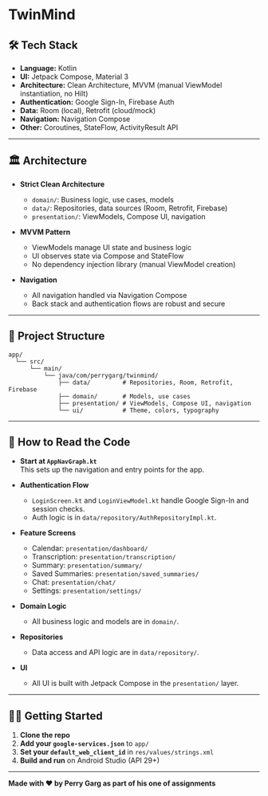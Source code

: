
# TwinMind


## 🛠 Tech Stack

- **Language:** Kotlin
- **UI:** Jetpack Compose, Material 3
- **Architecture:** Clean Architecture, MVVM (manual ViewModel instantiation, no Hilt)
- **Authentication:** Google Sign-In, Firebase Auth
- **Data:** Room (local), Retrofit (cloud/mock)
- **Navigation:** Navigation Compose
- **Other:** Coroutines, StateFlow, ActivityResult API

---

## 🏛 Architecture

- **Strict Clean Architecture**  
  - `domain/`: Business logic, use cases, models  
  - `data/`: Repositories, data sources (Room, Retrofit, Firebase)  
  - `presentation/`: ViewModels, Compose UI, navigation

- **MVVM Pattern**  
  - ViewModels manage UI state and business logic  
  - UI observes state via Compose and StateFlow  
  - No dependency injection library (manual ViewModel creation)

- **Navigation**  
  - All navigation handled via Navigation Compose  
  - Back stack and authentication flows are robust and secure

---

## 📂 Project Structure

```
app/
  └── src/
      └── main/
          └── java/com/perrygarg/twinmind/
              ├── data/         # Repositories, Room, Retrofit, Firebase
              ├── domain/       # Models, use cases
              ├── presentation/ # ViewModels, Compose UI, navigation
              └── ui/           # Theme, colors, typography
```

---

## 🧭 How to Read the Code

- **Start at `AppNavGraph.kt`**  
  This sets up the navigation and entry points for the app.

- **Authentication Flow**  
  - `LoginScreen.kt` and `LoginViewModel.kt` handle Google Sign-In and session checks.
  - Auth logic is in `data/repository/AuthRepositoryImpl.kt`.

- **Feature Screens**  
  - Calendar: `presentation/dashboard/`
  - Transcription: `presentation/transcription/`
  - Summary: `presentation/summary/`
  - Saved Summaries: `presentation/saved_summaries/`
  - Chat: `presentation/chat/`
  - Settings: `presentation/settings/`

- **Domain Logic**  
  - All business logic and models are in `domain/`.

- **Repositories**  
  - Data access and API logic are in `data/repository/`.

- **UI**  
  - All UI is built with Jetpack Compose in the `presentation/` layer.

---

## 🏃‍♂️ Getting Started

1. **Clone the repo**
2. **Add your `google-services.json`** to `app/`
3. **Set your `default_web_client_id`** in `res/values/strings.xml`
4. **Build and run** on Android Studio (API 29+)


---

**Made with ❤️ by Perry Garg as part of his one of assignments**